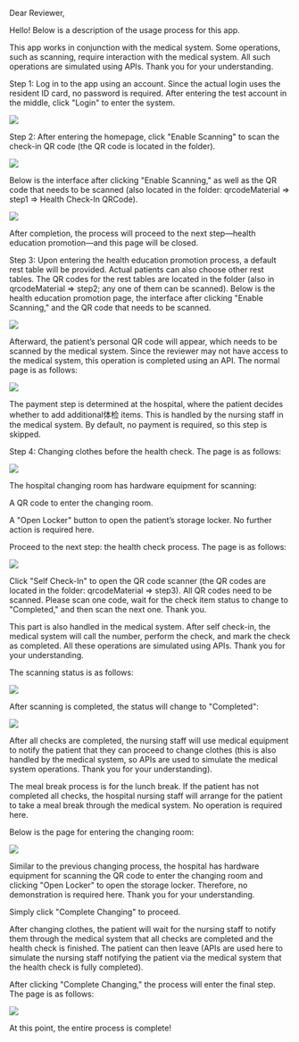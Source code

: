 Dear Reviewer,

Hello! Below is a description of the usage process for this app.

This app works in conjunction with the medical system. Some operations, such as scanning, require interaction with the medical system. All such operations are simulated using APIs. Thank you for your understanding.

Step 1:
Log in to the app using an account. Since the actual login uses the resident ID card, no password is required.
After entering the test account in the middle, click "Login" to enter the system.


![](images/step1.jpg)

Step 2:
After entering the homepage, click "Enable Scanning" to scan the check-in QR code (the QR code is located in the folder).


![](images/step2.jpg)


Below is the interface after clicking "Enable Scanning," as well as the QR code that needs to be scanned (also located in the folder: qrcodeMaterial => step1 => Health Check-In QRCode).


![](images/checkIn.jpg)

After completion, the process will proceed to the next step—health education promotion—and this page will be closed.

Step 3:
Upon entering the health education promotion process, a default rest table will be provided. Actual patients can also choose other rest tables. The QR codes for the rest tables are located in the folder (also in qrcodeMaterial => step2; any one of them can be scanned).
Below is the health education promotion page, the interface after clicking "Enable Scanning," and the QR code that needs to be scanned.


![](images/propaganda.jpg)


Afterward, the patient’s personal QR code will appear, which needs to be scanned by the medical system. Since the reviewer may not have access to the medical system, this operation is completed using an API.
The normal page is as follows:


![](./images/propaganda-3.jpg)


The payment step is determined at the hospital, where the patient decides whether to add additional体检 items. This is handled by the nursing staff in the medical system. By default, no payment is required, so this step is skipped.

Step 4:
Changing clothes before the health check. The page is as follows:


![](./images/changing%20clothes.jpg)


The hospital changing room has hardware equipment for scanning:

A QR code to enter the changing room.

A "Open Locker" button to open the patient’s storage locker.
No further action is required here.

Proceed to the next step: the health check process.
The page is as follows:


![](./images/health%20check.jpg)


Click "Self Check-In" to open the QR code scanner (the QR codes are located in the folder: qrcodeMaterial => step3). All QR codes need to be scanned. Please scan one code, wait for the check item status to change to "Completed," and then scan the next one. Thank you.


This part is also handled in the medical system. After self check-in, the medical system will call the number, perform the check, and mark the check as completed. All these operations are simulated using APIs. Thank you for your understanding.


The scanning status is as follows:


![](./images/health%20check%20report.jpg)


After scanning is completed, the status will change to "Completed":


![](./images/Check%20completed.jpg)


After all checks are completed, the nursing staff will use medical equipment to notify the patient that they can proceed to change clothes (this is also handled by the medical system, so APIs are used to simulate the medical system operations. Thank you for your understanding).

The meal break process is for the lunch break. If the patient has not completed all checks, the hospital nursing staff will arrange for the patient to take a meal break through the medical system. No operation is required here.

Below is the page for entering the changing room:


![](./images/changing%20clothes%20end.jpg)


Similar to the previous changing process, the hospital has hardware equipment for scanning the QR code to enter the changing room and clicking "Open Locker" to open the storage locker. Therefore, no demonstration is required here. Thank you for your understanding.


Simply click "Complete Changing" to proceed.


After changing clothes, the patient will wait for the nursing staff to notify them through the medical system that all checks are completed and the health check is finished. The patient can then leave (APIs are used here to simulate the nursing staff notifying the patient via the medical system that the health check is fully completed).


After clicking "Complete Changing," the process will enter the final step. The page is as follows:


![](./images/end.jpg)


At this point, the entire process is complete!
